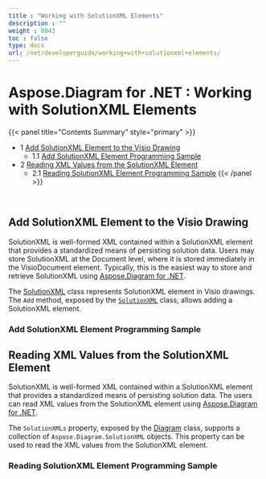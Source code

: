```yaml
---
title : "Working with SolutionXML Elements" 
description : "" 
weight : 8043 
toc : false
type: docs
url: /net/developerguide/working+with+solutionxml+elements/
---
```


# Aspose.Diagram for .NET : Working with SolutionXML Elements


{{< panel title="Contents Summary" style="primary" >}}
*   1 [Add SolutionXML Element to the Visio Drawing](#add-solutionxml-element-to-the-visio-drawing)
    *   1.1 [Add SolutionXML Element Programming Sample](#add-solutionxml-element-programming-sample)
*   2 [Reading XML Values from the SolutionXML Element](#reading-xml-values-from-the-solutionxml-element)
    *   2.1 [Reading SolutionXML Element Programming Sample](#reading-solutionxml-element-programming-sample)
{{< /panel >}}
 

 

## Add SolutionXML Element to the Visio Drawing

SolutionXML is well-formed XML contained within a SolutionXML element that provides a standardized means of persisting solution data. Users may store SolutionXML at the Document level, where it is stored immediately in the VisioDocument element. Typically, this is the easiest way to store and retrieve SolutionXML using [Aspose.Diagram for .NET](http://www.aspose.com/.net/diagram-component.aspx).

The [SolutionXML](http://www.aspose.com/api/net/diagram/aspose.diagram/solutionXML) class represents SolutionXML element in Visio drawings. The `Add` method, exposed by the [`SolutionXML`](http://www.aspose.com/api/net/diagram/aspose.diagram/solutionXML) class, allows adding a SolutionXML element.

### Add SolutionXML Element Programming Sample

## Reading XML Values from the SolutionXML Element

SolutionXML is well-formed XML contained within a SolutionXML element that provides a standardized means of persisting solution data. The users can read XML values from the SolutionXML element using [Aspose.Diagram for .NET](http://www.aspose.com/.net/diagram-component.aspx).

The `SolutionXMLs` property, exposed by the [Diagram](http://www.aspose.com/api/net/diagram/aspose.diagram/diagram) class, supports a collection of `Aspose.Diagram.SolutionXML` objects. This property can be used to read the XML values from the SolutionXML element.

### Reading SolutionXML Element Programming Sample

